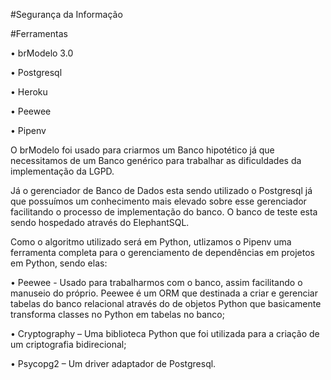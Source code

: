 
#Segurança da Informação

#Ferramentas

•	brModelo 3.0

•	Postgresql

•	Heroku

•	Peewee

•	Pipenv

O brModelo foi usado para criarmos um Banco hipotético já que necessitamos de um Banco genérico para trabalhar as dificuldades da implementação da LGPD.

Já o gerenciador de Banco de Dados esta sendo utilizado o Postgresql já que possuímos um conhecimento mais elevado sobre esse gerenciador facilitando o processo de implementação do banco. O banco de teste esta sendo hospedado através do ElephantSQL.

Como o algoritmo utilizado será em Python, utlizamos o Pipenv uma ferramenta completa  para o gerenciamento de dependências em projetos em Python, sendo elas:

•	Peewee - Usado para trabalharmos com o banco, assim facilitando o manuseio do próprio. Peewee é um ORM que destinada a criar e gerenciar tabelas do banco relacional através do de objetos Python que basicamente transforma classes no Python em tabelas no banco;

•	Cryptography – Uma biblioteca Python que foi utilizada para a criação de um criptografia bidirecional;

•	Psycopg2 – Um driver adaptador de Postgresql.
